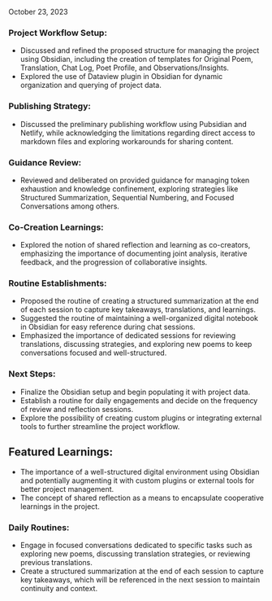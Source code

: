 October 23, 2023

### Project Workflow Setup:

- Discussed and refined the proposed structure for managing the project using Obsidian, including the creation of templates for Original Poem, Translation, Chat Log, Poet Profile, and Observations/Insights.
- Explored the use of Dataview plugin in Obsidian for dynamic organization and querying of project data.

### Publishing Strategy:

- Discussed the preliminary publishing workflow using Pubsidian and Netlify, while acknowledging the limitations regarding direct access to markdown files and exploring workarounds for sharing content.

### Guidance Review:

- Reviewed and deliberated on provided guidance for managing token exhaustion and knowledge confinement, exploring strategies like Structured Summarization, Sequential Numbering, and Focused Conversations among others.

### Co-Creation Learnings:

- Explored the notion of shared reflection and learning as co-creators, emphasizing the importance of documenting joint analysis, iterative feedback, and the progression of collaborative insights.

### Routine Establishments:

- Proposed the routine of creating a structured summarization at the end of each session to capture key takeaways, translations, and learnings.
- Suggested the routine of maintaining a well-organized digital notebook in Obsidian for easy reference during chat sessions.
- Emphasized the importance of dedicated sessions for reviewing translations, discussing strategies, and exploring new poems to keep conversations focused and well-structured.

### Next Steps:

- Finalize the Obsidian setup and begin populating it with project data.
- Establish a routine for daily engagements and decide on the frequency of review and reflection sessions.
- Explore the possibility of creating custom plugins or integrating external tools to further streamline the project workflow.

## Featured Learnings:
- The importance of a well-structured digital environment using Obsidian and potentially augmenting it with custom plugins or external tools for better project management.
- The concept of shared reflection as a means to encapsulate cooperative learnings in the project.

### Daily Routines:
- Engage in focused conversations dedicated to specific tasks such as exploring new poems, discussing translation strategies, or reviewing previous translations.
- Create a structured summarization at the end of each session to capture key takeaways, which will be referenced in the next session to maintain continuity and context.
